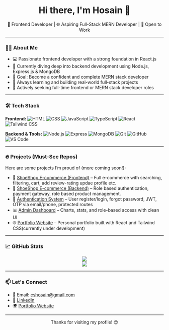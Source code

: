 <h1 align="center">Hi there, I'm Hosain 👋</h1>

<p align="center">
  🚀 Frontend Developer | 🌐 Aspiring Full-Stack MERN Developer | 💼 Open to Work
</p>

---

### 👨‍💻 About Me

- 💻 Passionate frontend developer with a strong foundation in React.js
- 🧠 Currently diving deep into backend development using Node.js, Express.js & MongoDB
- 🎯 Goal: Become a confident and complete MERN stack developer
- 🌱 Always learning and building real-world full-stack projects
- 📌 Actively seeking full-time frontend or MERN stack developer roles

---

### 🛠️ Tech Stack

**Frontend:**
![HTML](https://img.shields.io/badge/-HTML5-orange?style=flat-square&logo=html5)
![CSS](https://img.shields.io/badge/-CSS3-blue?style=flat-square&logo=css3)
![JavaScript](https://img.shields.io/badge/-JavaScript-yellow?style=flat-square&logo=javascript)
![TypeScript](https://img.shields.io/badge/-TypeScript-white?style=flat-square&logo=typescript)
![React](https://img.shields.io/badge/-React-black?style=flat-square&logo=react)
![Tailwind CSS](https://img.shields.io/badge/-Tailwind_CSS-38bdf8?style=flat-square&logo=tailwind-css)

**Backend & Tools:**
![Node.js](https://img.shields.io/badge/-Node.js-green?style=flat-square&logo=node.js)
![Express](https://img.shields.io/badge/-Express.js-grey?style=flat-square&logo=express)
![MongoDB](https://img.shields.io/badge/-MongoDB-47A248?style=flat-square&logo=mongodb)
![Git](https://img.shields.io/badge/-Git-black?style=flat-square&logo=git)
![GitHub](https://img.shields.io/badge/-GitHub-black?style=flat-square&logo=github)
![VS Code](https://img.shields.io/badge/-VS_Code-blue?style=flat-square&logo=visual-studio-code)

---

### 🔥 Projects (Must-See Repos)

Here are some projects I’m proud of (more coming soon!):

- 🛒 [ShoeShop E-commerce (Frontend)](https://github.com/cshosain/e-commerce-shoe-shop) – Full e-commerce with searching, filtering, cart, add review-rating updae profile etc.
- 🛒 [ShoeShop E-commerce (Backend)](https://github.com/cshosain/admin-dashboard-backend) – Role based authentication, payment gateway, role based product management.
- 🔐 [Authentication System](https://github.com/cshosain/MERN-Authentication-System) – User register/login, forgot password, JWT, OTP via email/phone, protected routes
- 📊 [Admin Dashboard](https://github.com/cshosain/react-admin-dashboard) – Charts, stats, and role-based access with clean UI
- 🌐 [Portfolio Website](https://github.com/cshosain/portfolio) – Personal portfolio built with React and Tailwind CSS(currently under development)

---

### 📈 GitHub Stats

<p align="center">
  <img src="https://github-readme-stats.vercel.app/api?username=cshosain&show_icons=true&theme=react&count_private=true" />
  <br />
    <img src="https://github-readme-streak-stats.herokuapp.com/?user=cshosain&theme=react" />
</p>

---

### 📫 Let's Connect

- 📧 Email: cshosain@gmail.com
- 💼 [LinkedIn](https://www.linkedin.com/in/cshosain)
- 🌍 [Portfolio Website](https://und-development.com)

---

<p align="center">Thanks for visiting my profile! 😊</p>
